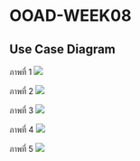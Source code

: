 # OOAD-WEEK08

## Use Case Diagram 
 ภาพที่ 1
 ![](http://www.plantuml.com/plantuml/img/AoufJKdDAr7GrRLJq2XEpiZFpz5Ki598p-U2S20I9Qc9oHcfHPeeWaavYSdPIVc9HIceuYM9IJcfg4B96OcPHPe0)

ภาพที่ 2
![](http://www.plantuml.com/plantuml/img/JOwn3i8m34JtViMDTE07Cg3o3S3MnHHBiN3ig343VqyYTM2yftkdMrhG7f-YqrJ40kSBJhU1vYCFy6YCo0ogLMMZ4BSP2LUqGgfGUdBtKxY_Wr9t_gLWvPhTU2ZtB0tILljoWCnxOL_j65ZONlt93m00)

 ภาพที่ 3
 ![](http://www.plantuml.com/plantuml/img/SoWkIImgAStDuRBApSmhiL98B5PmJ04okJH2YrCLIZ9I5PBpSmjAIrABD45o855DBgwI_FpiaaG5cnfTNPZoO911cX0Xg2g7rBmKeD40)

ภาพที่ 4
![](http://www.plantuml.com/plantuml/img/SoWkIImgAStDuR8goS_FBacqKj3LjLFG22rELKZEpoqeBKajqaIIWqeLPEJdfMfoEQJcfG3r0W00)

ภาพที่ 5
![](http://www.plantuml.com/plantuml/img/SoWkIImgAStDuRBApSmhiLBGpKbDAz6rKz18AStDhVG1SZGLu795cUaP2CaW40z9jhG0BXLQe0aNJialpuDBk00vcbmEgNb0NWu0)
